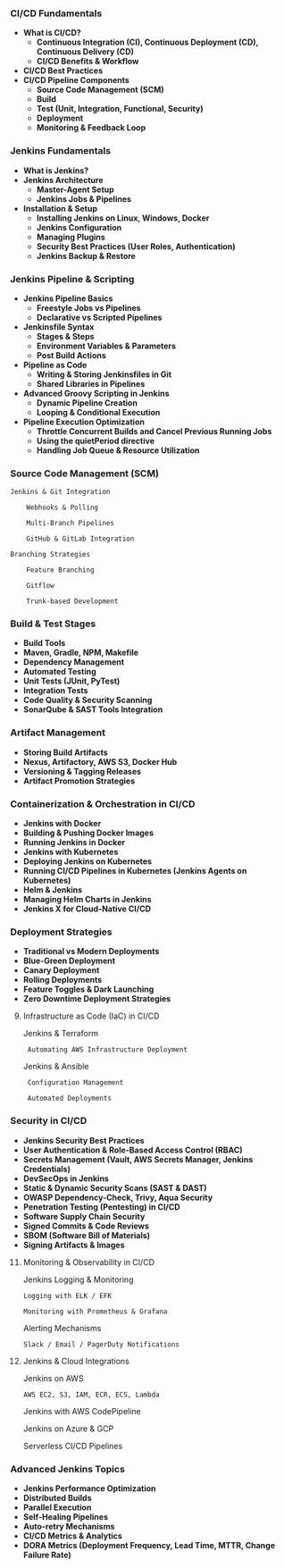 ### CI/CD Fundamentals ###
- **What is CI/CD?**
  - **Continuous Integration (CI), Continuous Deployment (CD), Continuous Delivery (CD)**
  - **CI/CD Benefits & Workflow**
- **CI/CD Best Practices**
- **CI/CD Pipeline Components**
  - **Source Code Management (SCM)**
  - **Build**
  - **Test (Unit, Integration, Functional, Security)**
  - **Deployment**
  - **Monitoring & Feedback Loop**

### Jenkins Fundamentals ###
- **What is Jenkins?**
- **Jenkins Architecture**
  - **Master-Agent Setup**
  - **Jenkins Jobs & Pipelines**
- **Installation & Setup**
  - **Installing Jenkins on Linux, Windows, Docker**
  - **Jenkins Configuration**
  - **Managing Plugins**
  - **Security Best Practices (User Roles, Authentication)**
  - **Jenkins Backup & Restore**

### Jenkins Pipeline & Scripting ###
- **Jenkins Pipeline Basics**
  - **Freestyle Jobs vs Pipelines**
  - **Declarative vs Scripted Pipelines** 
- **Jenkinsfile Syntax**
  - **Stages & Steps**
  - **Environment Variables & Parameters**
  - **Post Build Actions**
- **Pipeline as Code**
  - **Writing & Storing Jenkinsfiles in Git**
  - **Shared Libraries in Pipelines**
- **Advanced Groovy Scripting in Jenkins**
  - **Dynamic Pipeline Creation**
  - **Looping & Conditional Execution**
- **Pipeline Execution Optimization**
  - **Throttle Concurrent Builds and Cancel Previous Running Jobs**
  - **Using the quietPeriod directive**
  - **Handling Job Queue & Resource Utilization**

### Source Code Management (SCM)

    Jenkins & Git Integration

        Webhooks & Polling

        Multi-Branch Pipelines

        GitHub & GitLab Integration

    Branching Strategies

        Feature Branching

        Gitflow

        Trunk-based Development

### Build & Test Stages ###
- **Build Tools**
 - **Maven, Gradle, NPM, Makefile**
 - **Dependency Management**
- **Automated Testing**
 - **Unit Tests (JUnit, PyTest)**
 - **Integration Tests**
 - **Code Quality & Security Scanning**
 - **SonarQube & SAST Tools Integration**

### Artifact Management ###
- **Storing Build Artifacts**
 - **Nexus, Artifactory, AWS S3, Docker Hub**
- **Versioning & Tagging Releases**
 - **Artifact Promotion Strategies**

### Containerization & Orchestration in CI/CD ###
- **Jenkins with Docker**
 - **Building & Pushing Docker Images**
 - **Running Jenkins in Docker**
- **Jenkins with Kubernetes**
 - **Deploying Jenkins on Kubernetes**
 - **Running CI/CD Pipelines in Kubernetes (Jenkins Agents on Kubernetes)**
- **Helm & Jenkins**
 - **Managing Helm Charts in Jenkins**
- **Jenkins X for Cloud-Native CI/CD**

### Deployment Strategies ###
- **Traditional vs Modern Deployments**
- **Blue-Green Deployment**
- **Canary Deployment**
- **Rolling Deployments**
- **Feature Toggles & Dark Launching**
- **Zero Downtime Deployment Strategies**

9. Infrastructure as Code (IaC) in CI/CD

    Jenkins & Terraform

        Automating AWS Infrastructure Deployment

    Jenkins & Ansible

        Configuration Management

        Automated Deployments

### Security in CI/CD ###
- **Jenkins Security Best Practices**
 - **User Authentication & Role-Based Access Control (RBAC)**
 - **Secrets Management (Vault, AWS Secrets Manager, Jenkins Credentials)**
- **DevSecOps in Jenkins**
 - **Static & Dynamic Security Scans (SAST & DAST)**
 - **OWASP Dependency-Check, Trivy, Aqua Security**
 - **Penetration Testing (Pentesting) in CI/CD**
- **Software Supply Chain Security**
 - **Signed Commits & Code Reviews**
 - **SBOM (Software Bill of Materials)**
 - **Signing Artifacts & Images**  

11. Monitoring & Observability in CI/CD

    Jenkins Logging & Monitoring

        Logging with ELK / EFK

        Monitoring with Prometheus & Grafana

    Alerting Mechanisms

        Slack / Email / PagerDuty Notifications

12. Jenkins & Cloud Integrations

    Jenkins on AWS

        AWS EC2, S3, IAM, ECR, ECS, Lambda

    Jenkins with AWS CodePipeline

    Jenkins on Azure & GCP

    Serverless CI/CD Pipelines

### Advanced Jenkins Topics ###
- **Jenkins Performance Optimization**
 - **Distributed Builds**
 - **Parallel Execution**
- **Self-Healing Pipelines**
 - **Auto-retry Mechanisms**
- **CI/CD Metrics & Analytics**
 - **DORA Metrics (Deployment Frequency, Lead Time, MTTR, Change Failure Rate)**

